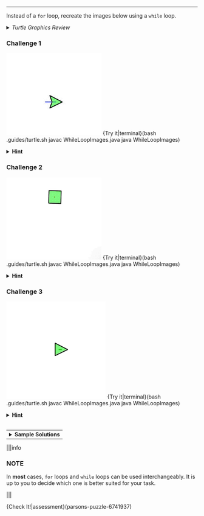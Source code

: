 ---

Instead of a `for` loop, recreate the images below using a `while` loop.

<details><summary><i>Turtle Graphics Review</i></summary><ul><li><code>tina.forward(n)</code> - Where <code>n</code> represents the number of pixels.</li><li><code>tina.backward(n)</code> - Where <code>n</code> represents the number of pixels.</li><li><code>tina.right(d)</code> - Where <code>d</code> represents the number of degrees.</li><li><code>tina.left(d)</code> - Where <code>d</code> represents the number of degrees.</li><li><code>tina.penColor("COLOR")</code> - Where <code>COLOR</code> represents the track or line color you want tina to leave behind.</li><li><code>tina.shape("SHAPE")</code> - Where <code>SHAPE</code> represents the shape tina takes.</li><li><code>tina.speed(s)</code> - Where <code>s</code> represents how many milliseconds tina takes to perform an action.</li></ul></details>

### Challenge 1
![.guides/img/TurtleChallenge1](.guides/img/TurtleChallenge1.gif)
{Try it|terminal}(bash .guides/turtle.sh javac WhileLoopImages.java java WhileLoopImages)

<details><summary><b>Hint</b></summary>The pattern is still the same: <ol><li>Go forward (creating a long line).</li><li>Make a right turn.</li><li>Go forward (creating a small line).</li><li>Make a right turn.</li><li>Go forward (creating another small line).</li><li>Make a right turn.</li><li>Go forward (creating a final small line).</li><li>Repeat steps #1 through #7 three more times for a total of <b>four</b> iterations.</li></ol>However, a <code>while</code> loop usually contains only a boolean expression(s) in its header. Thus, you must initialize a <b>counting variable</b> <i>before</i> the start of the <code>while</code> loop. Also, that counting variable should be <b>incremented</b> <i>inside</i> the body of the loop. The pattern you are trying to iterate is still the same: <img src=".guides/img/TurtleChallenge1Pattern.png"/></details>

### Challenge 2
![.guides/img/TurtleChallenge2](.guides/img/TurtleChallenge2.gif)
{Try it|terminal}(bash .guides/turtle.sh javac WhileLoopImages.java java WhileLoopImages)

<details><summary><b>Hint</b></summary>Since a circle has 360 degrees, you will need a loop that repeats 360 times. Be careful about how far the turtle moves forward and turns. The circle can get very big, very quickly.</details>

### Challenge 3
![.guides/img/TurtleChallenge3](.guides/img/TurtleChallenge3.gif)
{Try it|terminal}(bash .guides/turtle.sh javac WhileLoopImages.java java WhileLoopImages)

<details><summary><b>Hint</b></summary>The pattern here is to move forward and make a right turn. <img src=".guides/img/TurtleChallenge3Pattern.png"/> 
The trick lies within the fact that the distance the turtle moves has to get larger as the loop advances. Think of some operators that you can use to make the loop iterator variable get bigger during each iteration.</details><br>

<table><tbody ><tr><td><details><summary>
	<b>Sample Solutions</b>
</summary><br>
Here are some sample solutions using <code>while</code> loops:
  
```c++
  tina.penColor("blue");
  tina.shape("arrow");
  tina.speed(200);
  
  int i = 0;
  while (i < 4) {
    tina.forward(75);
    tina.right(90);
    tina.forward(25);
    tina.right(90);
    tina.forward(25);
    tina.right(90);
    tina.forward(25);
    i++;
  }
```

```c++
  tina.penColor("red");
  tina.shape("square");
  tina.speed(10);
  
  int i = 0;
  while (i < 360) {
    tina.forward(1);
    tina.right(1);
    i++;
  }
```
  
```c++
  tina.penColor("green");
  tina.shape("triangle");
  tina.speed(100);
  
  int i = 10;
  while (i <= 200) {
    tina.forward(i);
    tina.right(90);
    i+=10;
  }
```

</details></td></tr></tbody>
</table>

|||info
### NOTE
In **most** cases, `for` loops and `while` loops can be used interchangeably. It is up to you to decide which one is better suited for your task.

|||

{Check It!|assessment}(parsons-puzzle-6741937)
